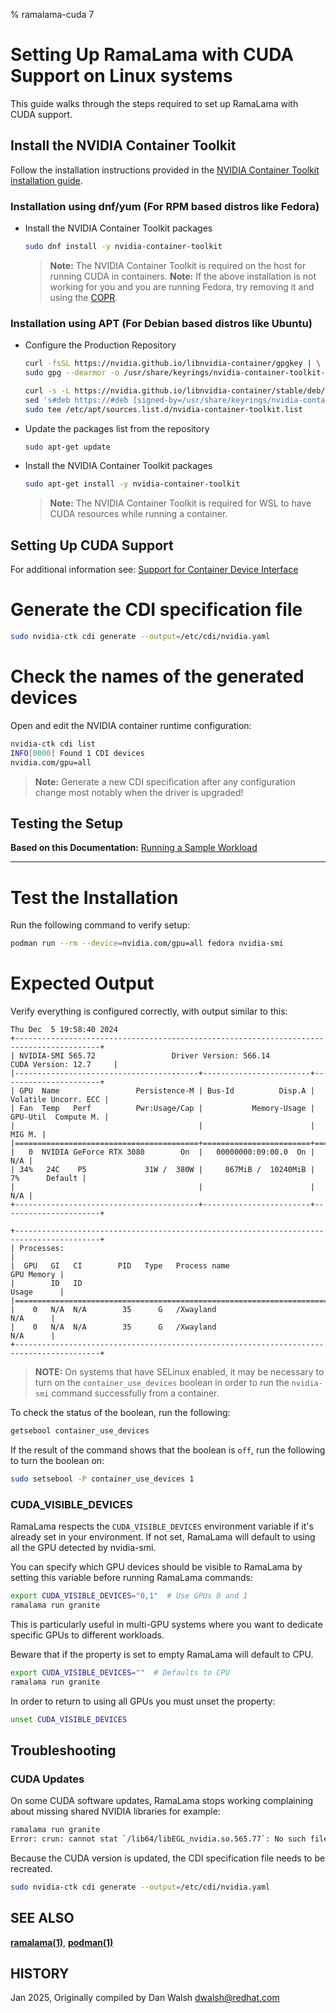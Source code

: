 % ramalama-cuda 7

# Setting Up RamaLama with CUDA Support on Linux systems

This guide walks through the steps required to set up RamaLama with CUDA support.

## Install the NVIDIA Container Toolkit

Follow the installation instructions provided in the [NVIDIA Container Toolkit installation guide](https://docs.nvidia.com/datacenter/cloud-native/container-toolkit/latest/install-guide.html).

### Installation using dnf/yum (For RPM based distros like Fedora)

* Install the NVIDIA Container Toolkit packages

   ```bash
   sudo dnf install -y nvidia-container-toolkit
   ```

  > **Note:** The NVIDIA Container Toolkit is required on the host for running CUDA in containers.
  > **Note:** If the above installation is not working for you and you are running Fedora, try removing it and using the [COPR](https://copr.fedorainfracloud.org/coprs/g/ai-ml/nvidia-container-toolkit/).

### Installation using APT (For Debian based distros like Ubuntu)

* Configure the Production Repository

   ```bash
   curl -fsSL https://nvidia.github.io/libnvidia-container/gpgkey | \
   sudo gpg --dearmor -o /usr/share/keyrings/nvidia-container-toolkit-keyring.gpg

   curl -s -L https://nvidia.github.io/libnvidia-container/stable/deb/nvidia-container-toolkit.list | \
   sed 's#deb https://#deb [signed-by=/usr/share/keyrings/nvidia-container-toolkit-keyring.gpg] https://#g' | \
   sudo tee /etc/apt/sources.list.d/nvidia-container-toolkit.list
   ```

* Update the packages list from the repository

   ```bash
   sudo apt-get update
   ```

* Install the NVIDIA Container Toolkit packages

   ```bash
   sudo apt-get install -y nvidia-container-toolkit
   ```

  > **Note:** The NVIDIA Container Toolkit is required for WSL to have CUDA resources while running a container.

## Setting Up CUDA Support

   For additional information see:  [Support for Container Device Interface](https://docs.nvidia.com/datacenter/cloud-native/container-toolkit/latest/cdi-support.html)

# Generate the CDI specification file

   ```bash
   sudo nvidia-ctk cdi generate --output=/etc/cdi/nvidia.yaml
   ```

# Check the names of the generated devices

   Open and edit the NVIDIA container runtime configuration:

   ```bash
   nvidia-ctk cdi list
   INFO[0000] Found 1 CDI devices
   nvidia.com/gpu=all
   ```

   > **Note:** Generate a new CDI specification after any configuration change most notably when the driver is upgraded!

## Testing the Setup

**Based on this Documentation:**  [Running a Sample Workload](https://docs.nvidia.com/datacenter/cloud-native/container-toolkit/latest/sample-workload.html)

---

# **Test the Installation**

   Run the following command to verify setup:

   ```bash
   podman run --rm --device=nvidia.com/gpu=all fedora nvidia-smi
   ```

# **Expected Output**

   Verify everything is configured correctly, with output similar to this:

   ```text
   Thu Dec  5 19:58:40 2024
   +-----------------------------------------------------------------------------------------+
   | NVIDIA-SMI 565.72                 Driver Version: 566.14         CUDA Version: 12.7     |
   |-----------------------------------------+------------------------+----------------------+
   | GPU  Name                 Persistence-M | Bus-Id          Disp.A | Volatile Uncorr. ECC |
   | Fan  Temp   Perf          Pwr:Usage/Cap |           Memory-Usage | GPU-Util  Compute M. |
   |                                         |                        |               MIG M. |
   |=========================================+========================+======================|
   |   0  NVIDIA GeForce RTX 3080        On  |   00000000:09:00.0  On |                  N/A |
   | 34%   24C    P5             31W /  380W |     867MiB /  10240MiB |      7%      Default |
   |                                         |                        |                  N/A |
   +-----------------------------------------+------------------------+----------------------+

   +-----------------------------------------------------------------------------------------+
   | Processes:                                                                              |
   |  GPU   GI   CI        PID   Type   Process name                              GPU Memory |
   |        ID   ID                                                               Usage      |
   |=========================================================================================|
   |    0   N/A  N/A        35      G   /Xwayland                                   N/A      |
   |    0   N/A  N/A        35      G   /Xwayland                                   N/A      |
   +-----------------------------------------------------------------------------------------+
   ```

   > **NOTE:** On systems that have SELinux enabled, it may be necessary to turn on the `container_use_devices` boolean in order to run the `nvidia-smi` command successfully from a container.

   To check the status of the boolean, run the following:

   ```bash
   getsebool container_use_devices
   ```

   If the result of the command shows that the boolean is `off`, run the following to turn the boolean on:

   ```bash
   sudo setsebool -P container_use_devices 1
   ```

### CUDA_VISIBLE_DEVICES

RamaLama respects the `CUDA_VISIBLE_DEVICES` environment variable if it's already set in your environment. If not set, RamaLama will default to using all the GPU detected by nvidia-smi.

You can specify which GPU devices should be visible to RamaLama by setting this variable before running RamaLama commands:

```bash
export CUDA_VISIBLE_DEVICES="0,1"  # Use GPUs 0 and 1
ramalama run granite
```

This is particularly useful in multi-GPU systems where you want to dedicate specific GPUs to different workloads.

Beware that if the property is set to empty RamaLama will default to CPU.

```bash
export CUDA_VISIBLE_DEVICES=""  # Defaults to CPU
ramalama run granite
```

In order to return to using all GPUs you must unset the property:

```bash
unset CUDA_VISIBLE_DEVICES
```

## Troubleshooting

### CUDA Updates

On some CUDA software updates, RamaLama stops working complaining about missing shared NVIDIA libraries for example:

```bash
ramalama run granite
Error: crun: cannot stat `/lib64/libEGL_nvidia.so.565.77`: No such file or directory: OCI runtime attempted to invoke a command that was not found
```

Because the CUDA version is updated, the CDI specification file needs to be recreated.

   ```bash
   sudo nvidia-ctk cdi generate --output=/etc/cdi/nvidia.yaml
   ```

## SEE ALSO

**[ramalama(1)](ramalama.1.md)**, **[podman(1)](https://github.com/containers/podman/blob/main/docs/source/markdown/podman.1.md)**

## HISTORY

Jan 2025, Originally compiled by Dan Walsh <dwalsh@redhat.com>
